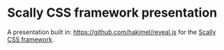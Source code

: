 # Scally CSS framework presentation

A presentation built in: <https://github.com/hakimel/reveal.js> for the
[Scally CSS framework](https://github.com/chris-pearce/scally).